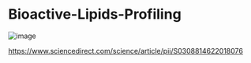 # Bioactive-Lipids-Profiling

![image](https://user-images.githubusercontent.com/63893101/185979066-5a1019e4-9b26-438f-858c-cd8a6921c2a5.png)

https://www.sciencedirect.com/science/article/pii/S0308814622018076
